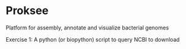 # Proksee
Platform for assembly, annotate and visualize bacterial genomes

Exercise 1: A python (or biopython) script to query NCBI to download  
